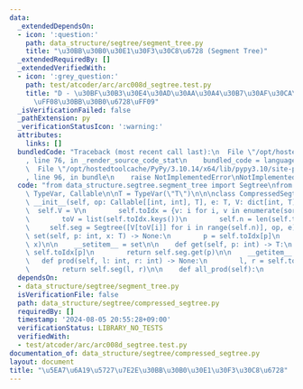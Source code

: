 ```yaml
---
data:
  _extendedDependsOn:
  - icon: ':question:'
    path: data_structure/segtree/segment_tree.py
    title: "\u30BB\u30B0\u30E1\u30F3\u30C8\u6728 (Segment Tree)"
  _extendedRequiredBy: []
  _extendedVerifiedWith:
  - icon: ':grey_question:'
    path: test/atcoder/arc/arc008d_segtree.test.py
    title: "D - \u30BF\u30B3\u30E4\u30AD\u30AA\u30A4\u30B7\u30AF\u30CA\u30FC\u30EB\
      \uFF08\u30BB\u30B0\u6728\uFF09"
  _isVerificationFailed: false
  _pathExtension: py
  _verificationStatusIcon: ':warning:'
  attributes:
    links: []
  bundledCode: "Traceback (most recent call last):\n  File \"/opt/hostedtoolcache/PyPy/3.10.14/x64/lib/pypy3.10/site-packages/onlinejudge_verify/documentation/build.py\"\
    , line 76, in _render_source_code_stat\n    bundled_code = language.bundle(\n\
    \  File \"/opt/hostedtoolcache/PyPy/3.10.14/x64/lib/pypy3.10/site-packages/onlinejudge_verify/languages/python.py\"\
    , line 96, in bundle\n    raise NotImplementedError\nNotImplementedError\n"
  code: "from data_structure.segtree.segment_tree import Segtree\nfrom typing import\
    \ TypeVar, Callable\n\nT = TypeVar(\"T\")\n\n\nclass CompressedSegtree:\n    def\
    \ __init__(self, op: Callable[[int, int], T], e: T, V: dict[int, T]):\n      \
    \  self.V = V\n        self.toIdx = {v: i for i, v in enumerate(sorted(set(V.keys())))}\n\
    \        toV = list(self.toIdx.keys())\n        self.n = len(self.toIdx)\n   \
    \     self.seg = Segtree([V[toV[i]] for i in range(self.n)], op, e)\n\n    def\
    \ set(self, p: int, x: T) -> None:\n        p = self.toIdx[p]\n        self.seg.set(p,\
    \ x)\n\n    __setitem__ = set\n\n    def get(self, p: int) -> T:\n        p =\
    \ self.toIdx[p]\n        return self.seg.get(p)\n\n    __getitem__ = get\n\n \
    \   def prod(self, l: int, r: int) -> None:\n        l, r = self.toIdx[l], self.toIdx[r]\n\
    \        return self.seg(l, r)\n\n    def all_prod(self):\n        return self.seg.all_prod()\n"
  dependsOn:
  - data_structure/segtree/segment_tree.py
  isVerificationFile: false
  path: data_structure/segtree/compressed_segtree.py
  requiredBy: []
  timestamp: '2024-08-05 20:55:28+09:00'
  verificationStatus: LIBRARY_NO_TESTS
  verifiedWith:
  - test/atcoder/arc/arc008d_segtree.test.py
documentation_of: data_structure/segtree/compressed_segtree.py
layout: document
title: "\u5EA7\u6A19\u5727\u7E2E\u30BB\u30B0\u30E1\u30F3\u30C8\u6728"
---
```

